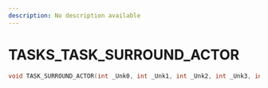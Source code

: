 ```yaml
---
description: No description available 
---
```


# TASKS\_TASK_SURROUND_ACTOR

```cpp
void TASK_SURROUND_ACTOR(int _Unk0, int _Unk1, int _Unk2, int _Unk3, int _Unk4, int _Unk5);
```